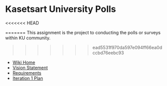 # Kasetsart University Polls
<<<<<<< HEAD


=======
This assignment is the project to conducting the polls or surveys within KU community.
>>>>>>> ead5531f970da597e094ff66ea0dccbd76eebc93
* [Wiki Home](../../wiki/Home)
* [Vision Statement](https://github.com/chayayot123/ku-polls/wiki/Vision-Statement)
* [Requirements](https://github.com/chayayot123/ku-polls/wiki/Requirements)
* [Iteration 1 Plan](https://github.com/chayayot123/ku-polls/wiki/Iteration-1-Plan)
